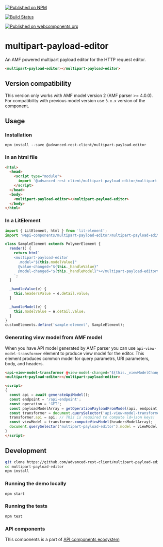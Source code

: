 [![Published on NPM](https://img.shields.io/npm/v/@advanced-rest-client/multipart-payload-editor.svg)](https://www.npmjs.com/package/@advanced-rest-client/multipart-payload-editor)

[![Build Status](https://travis-ci.org/advanced-rest-client/api-url-data-model.svg?branch=stage)](https://travis-ci.org/advanced-rest-client/multipart-payload-editor)

[![Published on webcomponents.org](https://img.shields.io/badge/webcomponents.org-published-blue.svg)](https://www.webcomponents.org/element/advanced-rest-client/multipart-payload-editor)

# multipart-payload-editor

An AMF powered multipart payload editor for the HTTP request editor.

```html
<multipart-payload-editor></multipart-payload-editor>
```

## Version compatibility

This version only works with AMF model version 2 (AMF parser >= 4.0.0).
For compatibility with previous model version use `3.x.x` version of the component.

## Usage

### Installation
```
npm install --save @advanced-rest-client/multipart-payload-editor
```

### In an html file

```html
<html>
  <head>
    <script type="module">
      import '@advanced-rest-client/multipart-payload-editor/multipart-payload-editor.js';
    </script>
  </head>
  <body>
    <multipart-payload-editor></multipart-payload-editor>
  </body>
</html>
```

### In a LitElement

```js
import { LitElement, html } from 'lit-element';
import '@api-components/multipart-payload-editor/multipart-payload-editor.js';

class SampleElement extends PolymerElement {
  render() {
    return html`
    <multipart-payload-editor
      .model="${this.modelValue}"
      @value-changed="${this._handleValue}"
      @model-changed="${this._handleModel}"></multipart-payload-editor>
    `;
  }

  _handleValue(e) {
    this.headersValue = e.detail.value;
  }

  _handleModel(e) {
    this.modelValue = e.detail.value;
  }
}
customElements.define('sample-element', SampleElement);
```

### Generating view model from AMF model

When you have API model generated by AMF parser you can use `api-view-model-transformer` element to produce view model for the editor.
This element produces common model for query parametrs, URI parameters, body, and headers.

```html
<api-view-model-transformer @view-model-changed="${this._viewModelChanged}"></api-view-model-transformer>
<multipart-payload-editor></multipart-payload-editor>

<script>
{
  const api = await generateApiModel();
  const endpoint = '/api-endpoint';
  const operation = 'GET';
  const payloadModelArray = getOperationPayloadFromModel(api, endpoint, operation); // some abstract method
  const transformer = document.querySelector('api-view-model-transformer');
  transformer.api = api; // This is required to compute ld+json keys!
  const viewModel = transformer.computeViewModel(headersModelArray);
  document.querySelector('multipart-payload-editor').model = viewModel;
}
</script>
```

## Development

```sh
git clone https://github.com/advanced-rest-client/multipart-payload-editor
cd multipart-payload-editor
npm install
```

### Running the demo locally

```sh
npm start
```

### Running the tests
```sh
npm test
```

### API components

This components is a part of [API components ecosystem](https://elements.advancedrestclient.com/)
